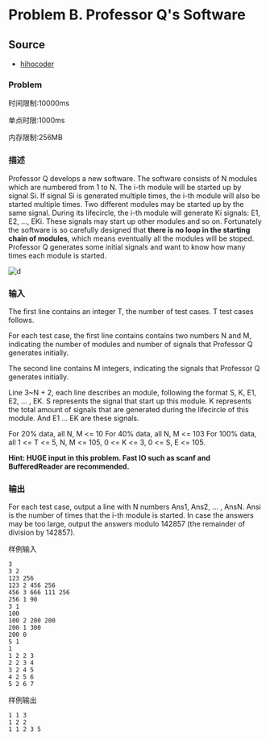# Problem B. Professor Q's Software

## Source

- [hihocoder](http://hihocoder.com/contest/mstest2015april/problem/2)

### Problem

时间限制:10000ms

单点时限:1000ms

内存限制:256MB

### 描述

Professor Q develops a new software. The software consists of N modules which
are numbered from 1 to N. The i-th module will be started up by signal Si. If
signal Si is generated multiple times, the i-th module will also be started
multiple times. Two different modules may be started up by the same signal.
During its lifecircle, the i-th module will generate Ki signals: E1, E2, ...,
EKi. These signals may start up other modules and so on. Fortunately the
software is so carefully designed that **there is no loop in the starting
chain of modules**, which means eventually all the modules will be stoped.
Professor Q generates some initial signals and want to know how many times
each module is started.

![d](../../../shared-files/images/problem_b_professor_qs_software.png)

### 输入

The first line contains an integer T, the number of test cases. T test cases
follows.

For each test case, the first line contains contains two numbers N and M,
indicating the number of modules and number of signals that Professor Q
generates initially.

The second line contains M integers, indicating the signals that Professor Q
generates initially.

Line 3~N + 2, each line describes an module, following the format S, K, E1,
E2, ... , EK. S represents the signal that start up this module. K represents
the total amount of signals that are generated during the lifecircle of this
module. And E1 ... EK are these signals.

For 20% data, all N, M &lt;= 10
For 40% data, all N, M &lt;= 103
For 100% data, all 1 &lt;= T &lt;= 5, N, M &lt;= 105, 0 &lt;= K &lt;= 3, 0
&lt;= S, E &lt;= 105.

**Hint: HUGE input in this problem. Fast IO such as scanf and BufferedReader are recommended.**

### 输出

For each test case, output a line with N numbers Ans1, Ans2, ... , AnsN. Ansi
is the number of times that the i-th module is started. In case the answers
may be too large, output the answers modulo 142857 (the remainder of division
by 142857).

样例输入




    3
    3 2
    123 256
    123 2 456 256
    456 3 666 111 256
    256 1 90
    3 1
    100
    100 2 200 200
    200 1 300
    200 0
    5 1
    1
    1 2 2 3
    2 2 3 4
    3 2 4 5
    4 2 5 6
    5 2 6 7

样例输出




    1 1 3
    1 2 2
    1 1 2 3 5


